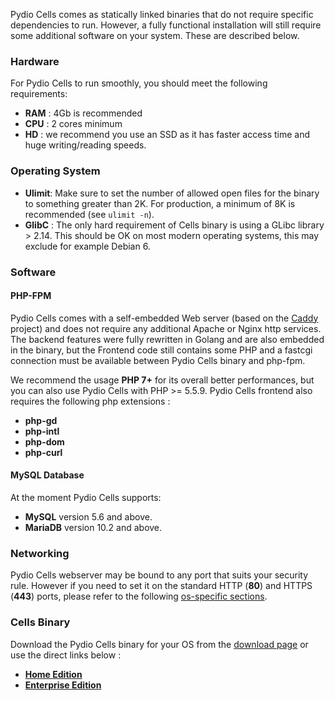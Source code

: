 Pydio Cells comes as statically linked binaries that do not require specific dependencies to run. However, a fully functional installation will still require some additional software on your system. These are described below.

### Hardware

For Pydio Cells to run smoothly, you should meet the following requirements:

* **RAM** : 4Gb is recommended
* **CPU** : 2 cores minimum
* **HD**  : we recommend you use an SSD as it has faster access time and huge writing/reading speeds.

### Operating System

* **Ulimit**: Make sure to set the number of allowed open files for the binary to something greater than 2K. For production, a minimum of 8K is recommended (see `ulimit -n`).
* **GlibC** : The only hard requirement of Cells binary is using a GLibc library > 2.14. This should be OK on most modern operating systems, this may exclude for example Debian 6.

### Software

#### PHP-FPM

Pydio Cells comes with a self-embedded Web server (based on the [Caddy](https://caddyserver.com/docs) project) and does not require any additional Apache or Nginx http services. The backend features were fully rewritten in Golang and are also embedded in the binary, but the Frontend code still contains some PHP and a fastcgi connection must be available between Pydio Cells binary and php-fpm.

We recommend the usage **PHP 7+** for its overall better performances, but you can also use Pydio Cells with PHP >= 5.5.9. Pydio Cells frontend also requires the following php extensions :

* **php-gd**
* **php-intl**
* **php-dom**
* **php-curl**

#### MySQL Database

At the moment Pydio Cells supports:

* **MySQL** version 5.6 and above.
* **MariaDB** version 10.2 and above.

### Networking

Pydio Cells webserver may be bound to any port that suits your security rule. However if you need to set it on the standard HTTP (**80**) and HTTPS (**443**) ports, please refer to the following [os-specific sections](/en/docs/cells/v1/os-specific-guides).

### Cells Binary

Download the Pydio Cells binary for your OS from the [download page](https://pydio.com/download/) or use the direct links below :

* **[Home Edition](https://download.pydio.com/pub/cells/release/1.0.3/linux-amd64/cells)**
* **[Enterprise Edition](https://download.pydio.com/pub/cells-enterprise/release/1.0.3/linux-amd64/cells-enterprise)**
